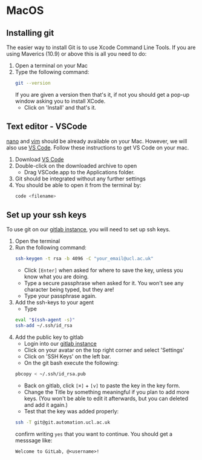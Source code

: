 # MacOS

## Installing git

The easier way to install Git is to use Xcode Command Line Tools. If you are using
Maverics (10.9) or above this is all you need to do:

1. Open a terminal on your Mac
1. Type the following command:
   ```bash
   git --version
   ```
   If you are given a version then that's it, if not you should get a pop-up window
   asking you to install XCode.
   - Click on 'Install' and that's it.
## Text editor - VSCode

[nano](https://www.nano-editor.org/) and [vim](https://www.vim.org/) should be already
available on your Mac. However,
we will also use [VS Code](https://code.visualstudio.com/). Follow these instructions
to get VS Code on your mac.

1. Download [VS Code](https://code.visualstudio.com/docs/?dv=osx)
1. Double-click on the downloaded archive to open
   - Drag VSCode.app to the Applications folder.
1. Git should be integrated without any further settings
1. You should be able to open it from the terminal by:
   ```bash
   code <filename>
   ```
## Set up your ssh keys

To use git on our [gitlab instance](https://git.automation.ucl.ac.uk/), you will
need to set up ssh keys.

1. Open the terminal
1. Run the following command:
   ```bash
   ssh-keygen -t rsa -b 4096 -C "your_email@ucl.ac.uk"
   ```
   - Click `[Enter]` when asked for where to save the key, unless you know what
     you are doing.
   - Type a secure passphrase when asked for it. You won't see any character
     being typed, but they are! 
   - Type your passphrase again.
1. Add the ssh-keys to your agent
   - Type
   ```bash
   eval "$(ssh-agent -s)"
   ssh-add ~/.ssh/id_rsa
   ```
1. Add the public key to gitlab
   - Login into our [gitlab instance](https://git.automation.ucl.ac.uk/)
   - Click on your avatar on the top right corner and select 'Settings'
   - Click on 'SSH Keys' on the left bar.
   - On the git bash execute the following:
   ```bash
   pbcopy < ~/.ssh/id_rsa.pub
   ```
   - Back on gitlab, click `[⌘]` + `[v]` to paste the key in the key form.
   - Change the Title by something meaningful if you plan to add more keys. (You
     won't be able to edit it afterwards, but you can deleted and add it again.)
   - Test that the key was added properly:
   ```bash
   ssh -T git@git.automation.ucl.ac.uk
   ```
   confirm writing `yes` that you want to continue. You should get a messsage like:
   ```
   Welcome to GitLab, @<username>!
   ```
